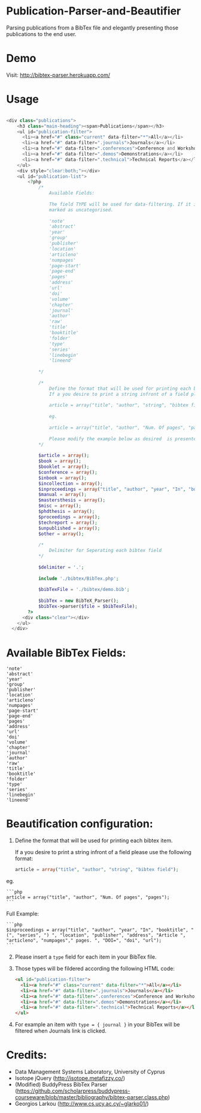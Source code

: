 Publication-Parser-and-Beautifier
=================================

Parsing publications from a BibTex file and elegantly presenting those publications to the end user.

Demo
====

Visit: http://bibtex-parser.herokuapp.com/

Usage
=====

```php

<div class="publications"> 
    <h3 class="main-heading"><span>Publications</span></h3>
    <ul id="publication-filter">
      <li><a href="#" class="current" data-filter="*">All</a></li>
      <li><a href="#" data-filter=".journals">Journals</a></li>
      <li><a href="#" data-filter=".conferences">Conference and Workshop Proceedings</a></li>
      <li><a href="#" data-filter=".demos">Demonstrations</a></li>
      <li><a href="#" data-filter=".technical">Technical Reports</a></li>
    </ul>
    <div style="clear:both;"></div>
    <ul id="publication-list">
        <?php            
            /*
                Available Fields: 
                
                The field TYPE will be used for data-filtering. If it is not available then the item will be 
                marked as uncategorised.
                
                'note' 
                'abstract'
                'year'
                'group'
                'publisher'
                'location'
                'articleno'
                'numpages'
                'page-start'
                'page-end'
                'pages'
                'address'
                'url'
                'doi'
                'volume'
                'chapter'
                'journal'
                'author'
                'raw'
                'title'
                'booktitle'
                'folder'
                'type'
                'series'
                'linebegin'
                'lineend'
            
            */
            
            /* 
                Define the format that will be used for printing each bibtex item.
                If a you desire to print a string infront of a field please use the following format:
                
                article = array("title", "author", "string", "bibtex field");
                
                eg.
                
                article = array("title", "author", "Num. Of pages", "pages");
                
                Please modify the example below as desired  is presented bellow. 
            */
            
            $article = array();
            $book = array();
            $booklet = array();
            $conference = array();
            $inbook = array();
            $incollection = array();
            $inproceedings = array("title", "author", "year", "In", "booktitle", "(", "series", ") ", "location", "publisher", "address", "Article ", "articleno", "numpages"," pages. ", "DOI=", "doi", "url");
            $manual = array();
            $mastersthesis = array();
            $misc = array();
            $phdthesis = array();
            $proceedings = array();
            $techreport = array();
            $unpublished = array();
            $other = array();
            
            /* 
                Delimiter for Seperating each bibtex field
            */
            
            $delimiter = '.';
                            
            include './bibtex/BibTex.php';  			
            
            $bibTexFile = './bibtex/demo.bib';
            
            $bibTex = new BibTeX_Parser();
            $bibTex->parser($file = $bibTexFile); 
        ?>
      <div class="clear"></div>
    </ul>
  </div>
```

Available BibTex Fields:
=======================

    'note' 
    'abstract'
    'year'
    'group'
    'publisher'
    'location'
    'articleno'
    'numpages'
    'page-start'
    'page-end'
    'pages'
    'address'
    'url'
    'doi'
    'volume'
    'chapter'
    'journal'
    'author'
    'raw'
    'title'
    'booktitle'
    'folder'
    'type'
    'series'
    'linebegin'
    'lineend'
    
Beautification configuration:
======================

1. Define the format that will be used for printing each bibtex item.
   
   If a you desire to print a string infront of a field please use the following format:
                
     ```php
     article = array("title", "author", "string", "bibtex field");
     ```
  eg.

    ```php
    article = array("title", "author", "Num. Of pages", "pages");
    ```

  Full Example:
    
    ```php
    $inproceedings = array("title", "author", "year", "In", "booktitle", "(", "series", ") ", "location", "publisher", "address", "Article ", "articleno", "numpages"," pages. ", "DOI=", "doi", "url");
    ```

2. Please insert a `type` field for each item in your BibTex file.

3. Those types will be fildered according the following HTML code:

    ```html
    <ul id="publication-filter">
      <li><a href="#" class="current" data-filter="*">All</a></li>
      <li><a href="#" data-filter=".journals">Journals</a></li>
      <li><a href="#" data-filter=".conferences">Conference and Workshop Proceedings</a></li>
      <li><a href="#" data-filter=".demos">Demonstrations</a></li>
      <li><a href="#" data-filter=".technical">Technical Reports</a></li>
    </ul>
    ```
    
4. For example an item with `type = { journal }` in your BibTex will be filtered when Journals link is clicked.


Credits:
========

+ Data Management Systems Laboratory, University of Cyprus
+ Isotope jQuery (http://isotope.metafizzy.co/)
+ (Modified) BuddyPress BibTex Parser (https://github.com/scholarpress/buddypress-courseware/blob/master/bibliography/bibtex-parser.class.php)
+ Georgios Larkou (http://www.cs.ucy.ac.cy/~glarko01/)
